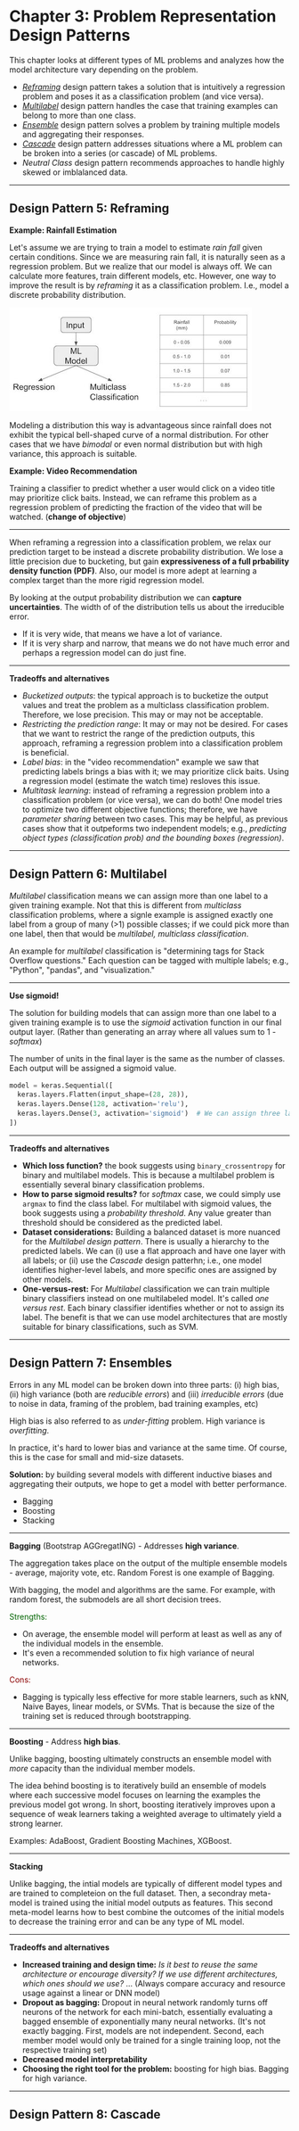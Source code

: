 # Chapter 3: Problem Representation Design Patterns

This chapter looks at different types of ML problems and analyzes how the model architecture vary depending on the problem.

* _[Reframing](#Design-Pattern-5-Reframing)_ design pattern takes a solution that is intuitively a regression problem and poses it as a classification problem (and vice versa).
* _[Multilabel](#Design-Pattern-6-Multilabel)_ design pattern handles the case that training examples can belong to more than one class.
* _[Ensemble](#Design-Pattern-7-Ensembles)_ design pattern solves a problem by training multiple models and aggregating their responses.
* _[Cascade](#Design-Pattern-8-Cascade)_ design pattern addresses situations where a ML problem can be broken into a series (or cascade) of ML problems.
* _Neutral Class_ design pattern recommends approaches to handle highly skewed or imblalanced data.

---

## Design Pattern 5: Reframing

**Example: Rainfall Estimation**

Let's assume we are trying to train a model to estimate _rain fall_ given certain conditions. Since we are measuring rain fall, it is naturally seen as a regression problem. But we realize that our model is always off. We can calculate more features, train different models, etc. However, one way to improve the result is by _reframing_ it as a classification problem. I.e., model a discrete probability distribution.

![reframing01](img/reframing01.jpg)

Modeling a distribution this way is advantageous since rainfall does not exhibit the typical bell-shaped curve of a normal distribution. For other cases that we have _bimodal_ or even normal distribution but with high variance, this approach is suitable.



**Example: Video Recommendation**

Training a classifier to predict whether a user would click on a video title may prioritize click baits. Instead, we can reframe this problem as a regression problem of predicting the fraction of the video that will be watched. (**change of objective**)

---

When reframing a regression into a classification problem, we relax our prediction target to be instead a discrete probability distribution. We lose a little precision due to bucketing, but gain **expressiveness of a full prbability density function (PDF)**. Also, our model is more adept at learning a complex target than the more rigid regression model.

By looking at the output probability distribution we can **capture uncertainties**. The width of of the distribution tells us about the irreducible error.

* If it is very wide, that means we have a lot of variance.
* If it is very sharp and narrow, that means we do not have much error and perhaps a regression model can do just fine.

---

**Tradeoffs and alternatives**

* _Bucketized outputs_: the typical approach is to bucketize the output values and treat the problem as a multiclass classification problem. Therefore, we lose precision. This may or may not be acceptable.
* _Restricting the prediction range_: It may or may not be desired. For cases that we want to restrict the range of the prediction outputs, this approach, reframing a regression problem into a classification problem is beneficial.
* _Label bias_: in the "video recommendation" example we saw that predicting labels brings a bias with it; we may prioritize click baits. Using a regression model (estimate the watch time) resloves this issue.
* _Multitask learning_: instead of reframing a regression problem into a classification problem (or vice versa), we can do both! One model tries to optimize two different objective functions; therefore, we have _parameter sharing_ between two cases. This may be helpful, as previous cases show that it outpeforms two independent models; e.g., _predicting object types (classification prob) and the bounding boxes (regression)_.

---

## Design Pattern 6: Multilabel

_Multilabel_ classification means we can assign more than one label to a given training example. Not that this is different from _multiclass_ classification problems, where a signle example is assigned exactly one label from a group of many (>1) possible classes; if we could pick more than one label, then that would be _multilabel, multiclass classification_.

An example for _multilabel_ classification is "determining tags for Stack Overflow questions." Each question can be tagged with multiple labels; e.g., "Python", "pandas", and "visualization."

---

**Use sigmoid!**

The solution for building models that can assign more than one label to a given training example is to use the _sigmoid_ activation function in our final output layer. (Rather than generating an array where all values sum to 1 - _softmax_)

The number of units in the final layer is the same as the number of classes. Each output will be assigned a sigmoid value.

```python
model = keras.Sequential([
  keras.layers.Flatten(input_shape=(28, 28)),
  keras.layers.Dense(128, activation='relu'),
  keras.layers.Dense(3, activation='sigmoid')  # We can assign three labels to each example.
])
```

---

**Tradeoffs and alternatives**

* **Which loss function?** the book suggests using `binary_crossentropy` for binary and multilabel models. This is because a multilabel problem is essentially several binary classification problems.
* **How to parse sigmoid results?** for _softmax_ case, we could simply use `argmax` to find the class label. For multilabel with sigmoid values, the book suggests using a _probability threshold_. Any value greater than threshold should be considered as the predicted label.
* **Dataset considerations:** Building a balanced dataset is more nuanced for the _Multilabel design pattern_. There is usually a hierarchy to the predicted labels. We can (i) use a flat approach and have one layer with all labels; or (ii) use the _Cascade_ design patterhn; i.e., one model identifies higher-level labels, and more specific ones are assigned by other models.
* **One-versus-rest:** For _Multilabel_ classification we can train multiple binary classifiers instead on one multilabeled model. It's called _one versus rest_. Each binary classifier identifies whether or not to assign its label. The benefit is that we can use model architectures that are mostly suitable for binary classifications, such as SVM.

---

## Design Pattern 7: Ensembles

Errors in any ML model can be broken down into three parts: (i) high bias, (ii) high variance (both are _reducible errors_) and (iii) _irreducible errors_ (due to noise in data, framing of the problem, bad training examples, etc)

High bias is also referred to as _under-fitting_ problem. High variance is _overfitting_.

In practice, it's hard to lower bias and variance at the same time. Of course, this is the case for small and mid-size datasets.

**Solution:** by building several models with different inductive biases and aggregating their outputs, we hope to get a model with better performance.

* Bagging
* Boosting
* Stacking

---

**Bagging** (Bootstrap AGGregatING) - Addresses **high variance**.

The aggregation takes place on the output of the multiple ensemble models - average, majority vote, etc. Random Forest is one example of Bagging.

With bagging, the model and algorithms are the same. For example, with random forest, the submodels are all short decision trees.

<span style="color:darkgreen">Strengths:</span>

* On average, the ensemble model will perform at least as well as any of the individual models in the ensemble.
* It's even a recommended solution to fix high variance of neural networks.

<span style="color:darkred">Cons:</span>

* Bagging is typically less effective for more stable learners, such as kNN, Naive Bayes, linear models, or SVMs. That is because the size of the training set is reduced through bootstrapping.

---

**Boosting** - Address **high bias**.

Unlike bagging, boosting ultimately constructs an ensemble model with _more_ capacity than the individual member models.

The idea behind boosting is to iteratively build an ensemble of models where each successive model focuses on learning the examples the previous model got wrong. In short, boosting iteratively improves upon a sequence of weak learners taking a weighted average to ultimately yield a strong learner.

Examples: AdaBoost, Gradient Boosting Machines, XGBoost.

---

**Stacking**

Unlike bagging, the intial models are typically of different model types and are trained to completeion on the full dataset. Then, a secondray meta-model is trained using the initial model outputs as features. This second meta-model learns how to best combine the outcomes of the initial models to decrease the training error and can be any type of ML model.

---

**Tradeoffs and alternatives**

* **Increased training and design time:** _Is it best to reuse the same architecture or encourage diversity?_ _If we use different architectures, which ones should we use?_ ... (Always compare accuracy and resource usage against a linear or DNN model)
* **Dropout as bagging:** Dropout in neural network randomly turns off neurons of the network for each mini-batch, essentially evaluating a bagged ensemble of exponentially many neural networks. (It's not exactly bagging. First, models are not independent. Second, each member model would only be trained for a single training loop, not the respective training set)
* **Decreased model interpretability**
* **Choosing the right tool for the problem:** boosting for high bias. Bagging for high variance.

---

## Design Pattern 8: Cascade
